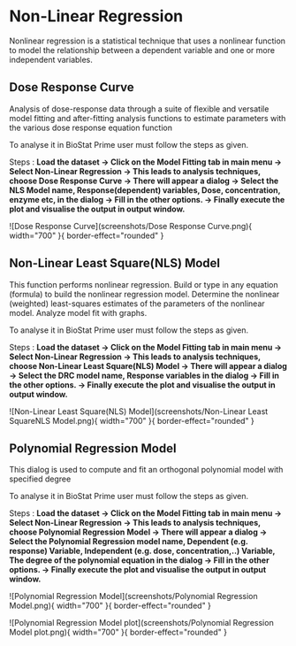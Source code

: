 # Non-Linear Regression

Nonlinear regression is a statistical technique that uses a nonlinear function to model the relationship between a dependent variable and one or more independent variables.

## Dose Response Curve

Analysis of dose-response data through a suite of flexible and versatile model fitting and after-fitting analysis functions to estimate parameters with the various dose response equation function

To analyse it in BioStat Prime user must follow the steps as given.

Steps
: __Load the dataset -> Click on the Model Fitting tab in main menu -> Select Non-Linear Regression -> This leads to analysis techniques, choose Dose Response Curve -> There will appear a dialog -> Select the NLS Model name, Response(dependent) variables, Dose, concentration, enzyme etc, in the dialog -> Fill in the other options. -> Finally execute the plot and visualise the output in output window.__

![Dose Response Curve](screenshots/Dose Response Curve.png){ width="700" }{ border-effect="rounded" }

## Non-Linear Least Square(NLS) Model

This function performs nonlinear regression. Build or type in any equation (formula) to build the nonlinear regression model. Determine the nonlinear (weighted) least-squares estimates of the parameters of the nonlinear model. Analyze model fit with graphs.

To analyse it in BioStat Prime user must follow the steps as given.

Steps
: __Load the dataset -> Click on the Model Fitting tab in main menu -> Select Non-Linear Regression -> This leads to analysis techniques, choose Non-Linear Least Square(NLS) Model -> There will appear a dialog -> Select the DRC model name, Response variables in the dialog -> Fill in the other options. -> Finally execute the plot and visualise the output in output window.__

![Non-Linear Least Square(NLS) Model](screenshots/Non-Linear Least SquareNLS Model.png){ width="700" }{ border-effect="rounded" }

## Polynomial Regression Model

This dialog is used to compute and fit an orthogonal polynomial model with specified degree

To analyse it in BioStat Prime user must follow the steps as given.

Steps
: __Load the dataset -> Click on the Model Fitting tab in main menu -> Select Non-Linear Regression -> This leads to analysis techniques, choose Polynomial Regression Model -> There will appear a dialog -> Select the Polynomial Regression model name, Dependent (e.g. response) Variable, Independent (e.g. dose, concentration,..) Variable, The degree of the polynomial equation in the dialog -> Fill in the other options. -> Finally execute the plot and visualise the output in output window.__

![Polynomial Regression Model](screenshots/Polynomial Regression Model.png){ width="700" }{ border-effect="rounded" }

![Polynomial Regression Model plot](screenshots/Polynomial Regression Model plot.png){ width="700" }{ border-effect="rounded" }
